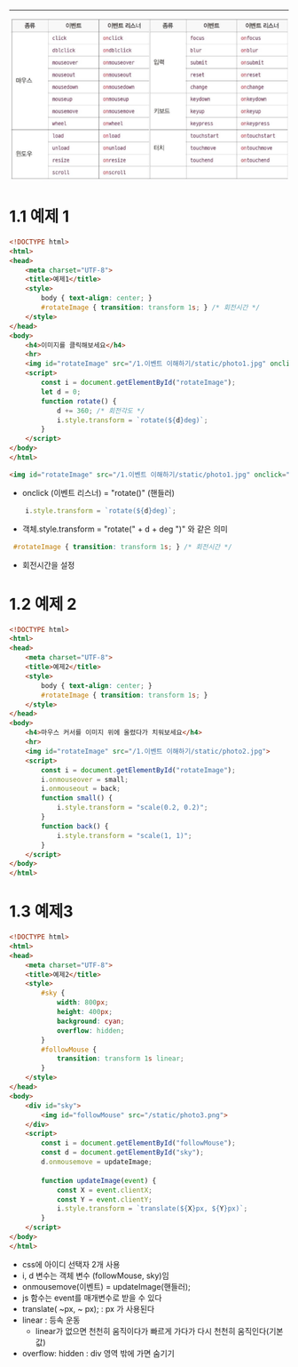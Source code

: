 
---
![](../../../../image/Pasted%20image%2020240923104250.png)
# 1.1 예제 1

```html
<!DOCTYPE html>
<html>
<head>
    <meta charset="UTF-8">
    <title>예제1</title>
    <style>
        body { text-align: center; }
        #rotateImage { transition: transform 1s; } /* 회전시간 */
    </style>
</head>
<body>
    <h4>이미지를 클릭해보세요</h4>
    <hr>
    <img id="rotateImage" src="/1.이벤트 이해하기/static/photo1.jpg" onclick="rotate()">
    <script>
        const i = document.getElementById("rotateImage");
        let d = 0;
        function rotate() {
            d += 360; /* 회전각도 */
            i.style.transform = `rotate(${d}deg)`;
        }
    </script>
</body>
</html>
```

```html
<img id="rotateImage" src="/1.이벤트 이해하기/static/photo1.jpg" onclick="rotate()">
```
- onclick (이벤트 리스너) = "rotate()" (핸들러)

```js
	i.style.transform = `rotate(${d}deg)`;
```
- 객체.style.transform = "rotate(" + d + deg ")" 와 같은 의미

```css
 #rotateImage { transition: transform 1s; } /* 회전시간 */
```
- 회전시간을 설정

# 1.2 예제 2
```html
<!DOCTYPE html>
<html>
<head>
    <meta charset="UTF-8">
    <title>예제2</title>
    <style>
        body { text-align: center; }
        #rotateImage { transition: transform 1s; }
    </style>
</head>
<body>
    <h4>마우스 커서를 이미지 위에 올렸다가 치워보세요</h4>
    <hr>
    <img id="rotateImage" src="/1.이벤트 이해하기/static/photo2.jpg">
    <script>
        const i = document.getElementById("rotateImage");
        i.onmouseover = small;
        i.onmouseout = back;
        function small() {
            i.style.transform = "scale(0.2, 0.2)";
        }
        function back() {
            i.style.transform = "scale(1, 1)";
        }
    </script>
</body>
</html>
```

# 1.3 예제3
```html
<!DOCTYPE html>
<html>
<head>
    <meta charset="UTF-8">
    <title>예제2</title>
    <style>
        #sky {
            width: 800px;
            height: 400px;
            background: cyan;
            overflow: hidden;
        }
        #followMouse {
            transition: transform 1s linear;
        }
    </style>
</head>
<body>
    <div id="sky">
        <img id="followMouse" src="/static/photo3.png">
    </div>
    <script>
        const i = document.getElementById("followMouse");
        const d = document.getElementById("sky");
        d.onmousemove = updateImage;

        function updateImage(event) {
            const X = event.clientX;
            const Y = event.clientY;
            i.style.transform = `translate(${X}px, ${Y}px)`;
        }
    </script>
</body>
</html>
```
- css에 아이디 선택자 2개 사용
- i, d 변수는 객체 변수 (followMouse, sky)임 
- onmousemove(이벤트) = updateImage(핸들러);
- js 함수는 event를 매개변수로 받을 수 있다
- translate( ~px, ~ px); : px 가 사용된다
- linear : 등속 운동
	- linear가 없으면 천천히 움직이다가 빠르게 가다가 다시 천천히 움직인다(기본 값)
- overflow: hidden : div 영역 밖에 가면 숨기기